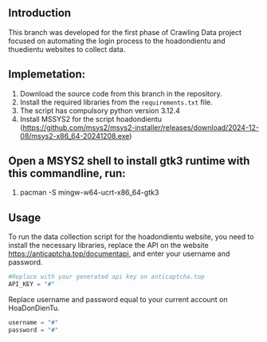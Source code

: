 ## Introduction
This branch was developed for the first phase of Crawling Data project focused on automating the login process to the hoadondientu and thuedientu websites to collect data.

## Implemetation:
1. Download the source code from this branch in the repository.
2. Install the required libraries from the `requirements.txt` file.
3. The script has compulsory python version 3.12.4
4. Install MSSYS2 for the script hoadondientu (https://github.com/msys2/msys2-installer/releases/download/2024-12-08/msys2-x86_64-20241208.exe)

## Open a MSYS2 shell to install gtk3 runtime with this commandline, run:
1. pacman -S mingw-w64-ucrt-x86_64-gtk3

## Usage
To run the data collection script for the hoadondientu website, you need to install the necessary libraries, replace the API on the website https://anticaptcha.top/documentapi, and enter your username and password.

```python
#Replace with your generated api key on anticaptcha.top
API_KEY = "#"
```

Replace username and password equal to your current account on HoaDonDienTu. 
```python
username = "#"
password = "#"
```

